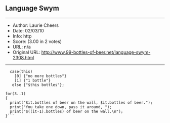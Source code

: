 
## Language Swym ##
---
- Author: Laurie Cheers
- Date: 02/03/10
- Info: http
- Score:  (3.00 in 2 votes)
- URL: n/a
- Original URL: http://www.99-bottles-of-beer.net/language-swym-2308.html
---

```Int.bottles:
  case(this)
    [0] {"no more bottles"}
    [1] {"1 bottle"}
   else {"$this bottles"};

for(3..1)
{
  print("$it.bottles of beer on the wall, $it.bottles of beer.");
  print("You take one down, pass it around, ");
  print("$((it-1).bottles) of beer on the wall.\n");
}```